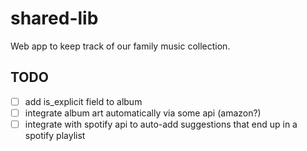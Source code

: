 shared-lib
==========

Web app to keep track of our family music collection.

## TODO
- [ ] add is_explicit field to album
- [ ] integrate album art automatically via some api (amazon?)
- [ ] integrate with spotify api to auto-add suggestions that end up in a spotify playlist